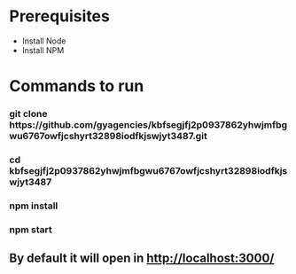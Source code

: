 <h1>Prerequisites</h1>
<ul>
  <li>Install Node</li>
    <li>Install NPM</li>
</ul>

<h1>Commands to run</h1>
<h3>git clone https://github.com/gyagencies/kbfsegjfj2p0937862yhwjmfbgwu6767owfjcshyrt32898iodfkjswjyt3487.git </h3>
<h3> cd kbfsegjfj2p0937862yhwjmfbgwu6767owfjcshyrt32898iodfkjswjyt3487</h3>
<h3>npm install</h3>
<h3>npm start</h3>

<h2> By default it will open in <a href="http://localhost:3000/">http://localhost:3000/</a> <h2>

